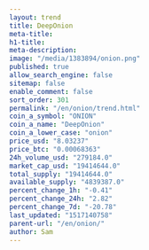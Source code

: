 ```yaml
---
layout: trend
title: DeepOnion
meta-title: 
h1-title: 
meta-description: 
image: "/media/1383894/onion.png"
published: true
allow_search_engine: false
sitemap: false
enable_comment: false
sort_order: 301
permalink: "/en/onion/trend.html"
coin_a_symbol: "ONION"
coin_a_name: "DeepOnion"
coin_a_lower_case: "onion"
price_usd: "8.03237"
price_btc: "0.00068363"
24h_volume_usd: "279184.0"
market_cap_usd: "19414644.0"
total_supply: "19414644.0"
available_supply: "4839387.0"
percent_change_1h: "-0.41"
percent_change_24h: "2.82"
percent_change_7d: "-20.78"
last_updated: "1517140758"
parent-url: "/en/onion/"
author: Sam
---
```


